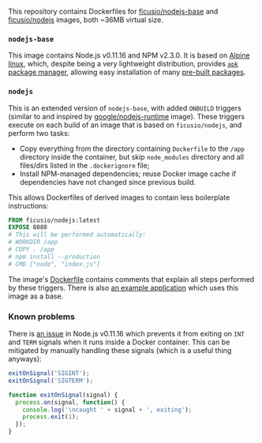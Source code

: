 This repository contains Dockerfiles for [ficusio/nodejs-base](https://hub.docker.com/u/ficusio/nodejs-base/) and [ficusio/nodejs](https://hub.docker.com/u/ficusio/nodejs/) images, both ~36MB virtual size.

### `nodejs-base`

This image contains Node.js v0.11.16 and NPM v2.3.0. It is based on [Alpine linux](https://registry.hub.docker.com/u/alpinelinux/base/), which, despite being a very lightweight distribution, provides [`apk` package manager](http://wiki.alpinelinux.org/wiki/Alpine_Linux_package_management), allowing easy installation of many [pre-built packages](http://forum.alpinelinux.org/packages).

### `nodejs`

This is an extended version of `nodejs-base`, with added `ONBUILD` triggers (similar to and inspired by [google/nodejs-runtime](https://github.com/GoogleCloudPlatform/nodejs-docker/tree/master/runtime) image). These triggers execute on each build of an image that is based on `ficusio/nodejs`, and perform two tasks:

* Copy everything from the directory containing `Dockerfile` to the `/app` directory inside the container, but skip `node_modules` directory and all files/dirs listed in the `.dockerignore` file;
* Install NPM-managed dependencies; reuse Docker image cache if dependencies have not changed since previous build.

This allows Dockerfiles of derived images to contain less boilerplate instructions:

```dockerfile
FROM ficusio/nodejs:latest
EXPOSE 8080
# This will be performed automatically:
# WORKDIR /app
# COPY . /app
# npm install --production
# CMD ["node", "index.js"]
```

The image's [Dockerfile](https://github.com/ficusio/docker-nodejs/blob/master/runtime/Dockerfile) contains comments that explain all steps performed by these triggers. There is also [an example application](https://github.com/ficusio/docker-nodejs/tree/master/_example) which uses this image as a base.

### Known problems

There is [an issue](https://github.com/joyent/node/issues/9131) in Node.js v0.11.16 which prevents it from exiting on `INT` and `TERM` signals when it runs inside a Docker container. This can be mitigated by manually handling these signals (which is a useful thing anyways):

```js
exitOnSignal('SIGINT');
exitOnSignal('SIGTERM');

function exitOnSignal(signal) {
  process.on(signal, function() {
    console.log('\ncaught ' + signal + ', exiting');
    process.exit(1);
  });
}
```
